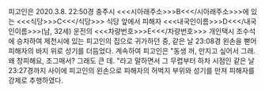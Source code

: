 피고인은 2020.3.8. 22:50경 충주시 <<<시아래주소>>>B<<</시아래주소>>>에 있는 <<<식당>>>C<<</식당>>> 식당 앞에서 피해자 <<<내국인이름>>>D<<</내국인이름>>>(남, 32세) 운전의 <<<차량번호>>>E<<</차량번호>>> 개인택시 조수석에 승차하여 제천시에 있는 피고인의 집으로 귀가하던 중, 같은 날 23:08경 왼손을 뻗어 피해자의 바지 위로 성기를 더듬었다.
계속하여 피고인은 "동생 꺼, 만지고 싶어서 그래. 왜 창피해요, 조그매서? 그래도 큰 데. "라고 말하면서 그 무렵부터 하차 시점인 같은 날 23:27경까지 사이에 피고인의 왼손으로 피해자의 허벅지 부위와 성기를 만져 피해자를 강제로 추행하였다.